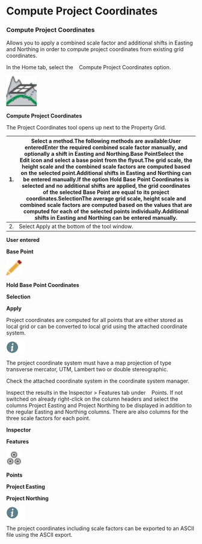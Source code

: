 # Compute Project Coordinates

### Compute Project Coordinates

Allows you to apply a combined scale factor and additional shifts in Easting and Northing in order to compute project coordinates from existing grid coordinates.

In the Home tab, select the    Compute Project Coordinates option.

![Image](graphics/00467819.jpg)

**Compute Project Coordinates**

The Project Coordinates tool opens up next to the Property Grid.

| 1. | Select a method.The following methods are available:User enteredEnter the required combined scale factor manually, and optionally a shift in Easting and Northing.Base PointSelect the    Edit icon and select a base point from the flyout.The grid scale, the height scale and the combined scale factors are computed based on the selected point.Additional shifts in Easting and Northing can be entered manually.If the option Hold Base Point Coordinates is selected and no additional shifts are applied, the grid coordinates of the selected Base Point are equal to its project coordinates.SelectionThe average grid scale, height scale and combined scale factors are computed based on the values that are computed for each of the selected points individually.Additional shifts in Easting and Northing can be entered manually. |
| --- | --- |
| 2. | Select Apply at the bottom of the tool window. |

**User entered**

**Base Point**

![Image](graphics/00467046.jpg)

**Hold Base Point Coordinates**

**Selection**

**Apply**

Project coordinates are computed for all points that are either stored as local grid or can be converted to local grid using the attached coordinate system.

![Image](./data/icons/note.gif)

The project coordinate system must have a map projection of type transverse mercator, UTM, Lambert two or double stereographic.

Check the attached coordinate system in the coordinate system manager.

Inspect the results in the Inspector > Features tab under    Points. If not switched on already right-click on the column headers and select the columns Project Easting and Project Northing to be displayed in addition to the regular Easting and Northing columns. There are also columns for the three scale factors for each point.

**Inspector**

**Features**

![Image](graphics/00466334.jpg)

**Points**

**Project Easting**

**Project Northing**

![Image](./data/icons/note.gif)

The project coordinates including scale factors can be exported to an ASCII file using the ASCII export.

